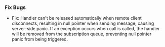### Fix Bugs
- Fix: Handler can't be released automatically when remote client disconnects, resulting in null pointer when sending message, causing server-side panic. If an exception occurs when call is called, the handler will be removed from the subscription queue, preventing null pointer panic from being triggered.
